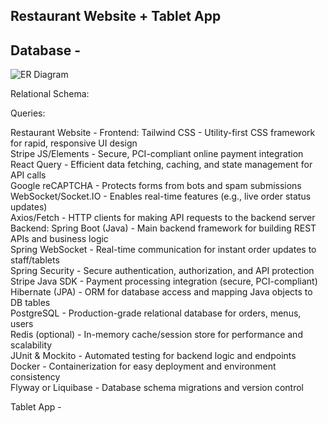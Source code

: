 ## Restaurant Website + Tablet App 
## Database - 
![ER Diagram](images/er-diagram.png)


  
Relational Schema: 
  

Queries: 




Restaurant Website - 
Frontend:
Tailwind CSS - Utility-first CSS framework for rapid, responsive UI design  
Stripe JS/Elements - Secure, PCI-compliant online payment integration  
React Query - Efficient data fetching, caching, and state management for API calls  
Google reCAPTCHA - Protects forms from bots and spam submissions  
WebSocket/Socket.IO - Enables real-time features (e.g., live order status updates)  
Axios/Fetch - HTTP clients for making API requests to the backend server  
Backend:
Spring Boot (Java) - Main backend framework for building REST APIs and business logic  
Spring WebSocket - Real-time communication for instant order updates to staff/tablets  
Spring Security - Secure authentication, authorization, and API protection  
Stripe Java SDK - Payment processing integration (secure, PCI-compliant)  
Hibernate (JPA) - ORM for database access and mapping Java objects to DB tables  
PostgreSQL - Production-grade relational database for orders, menus, users  
Redis (optional) - In-memory cache/session store for performance and scalability  
JUnit & Mockito - Automated testing for backend logic and endpoints  
Docker - Containerization for easy deployment and environment consistency  
Flyway or Liquibase - Database schema migrations and version control  




Tablet App -
